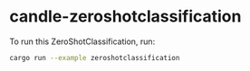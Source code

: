 # candle-zeroshotclassification

To run this ZeroShotClassification, run:

```bash
cargo run --example zeroshotclassification
```


